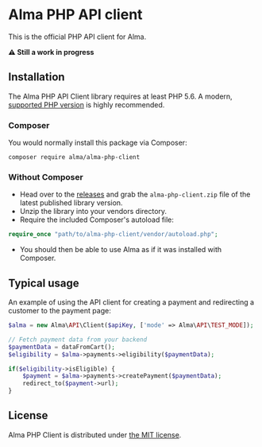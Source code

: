 Alma PHP API client
=====================

This is the official PHP API client for Alma.  

**⚠️ Still a work in progress**

Installation
------------

The Alma PHP API Client library requires at least PHP 5.6.
A modern, [supported PHP version](https://www.php.net/supported-versions.php) is highly recommended.

### Composer
You would normally install this package via Composer:

```
composer require alma/alma-php-client
```

### Without Composer

* Head over to the [releases](https://github.com/alma/alma-php-client/releases) and grab the `alma-php-client.zip` file of
the latest published library version.
* Unzip the library into your vendors directory. 
* Require the included Composer's autoload file:

```php
require_once "path/to/alma-php-client/vendor/autoload.php";
```

* You should then be able to use Alma as if it was installed with Composer.

Typical usage
-------------

An example of using the API client for creating a payment and redirecting a customer to the payment page:
```php
$alma = new Alma\API\Client($apiKey, ['mode' => Alma\API\TEST_MODE]);

// Fetch payment data from your backend
$paymentData = dataFromCart();
$eligibility = $alma->payments->eligibility($paymentData);

if($eligibility->isEligible) {
    $payment = $alma->payments->createPayment($paymentData);
    redirect_to($payment->url);    
}
```

License
-------

Alma PHP Client is distributed under [the MIT license](LICENSE). 
